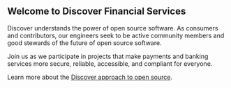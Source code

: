 ## Welcome to Discover Financial Services

Discover understands the power of open source software. As consumers and contributors, our engineers seek to be active community members and good stewards of the future of open source software.

Join us as we participate in projects that make payments and banking services more secure, reliable, accessible, and compliant for everyone.

Learn more about the [Discover approach to open source](https://technology.discover.com/technologies/open_source). 
